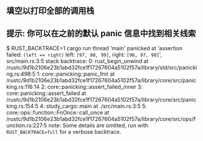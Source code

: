 ## 填空以打印全部的调用栈
## 提示: 你可以在之前的默认 panic 信息中找到相关线索
$ RUST_BACKTRACE=1 cargo run
thread 'main' panicked at 'assertion failed: `(left == right)`
  left: `[97, 98, 99]`,
 right: `[96, 97, 98]`', src/main.rs:3:5
stack backtrace:
   0: rust_begin_unwind
             at /rustc/9d1b2106e23b1abd32fce1f17267604a5102f57a/library/std/src/panicking.rs:498:5
   1: core::panicking::panic_fmt
             at /rustc/9d1b2106e23b1abd32fce1f17267604a5102f57a/library/core/src/panicking.rs:116:14
   2: core::panicking::assert_failed_inner
   3: core::panicking::assert_failed
             at /rustc/9d1b2106e23b1abd32fce1f17267604a5102f57a/library/core/src/panicking.rs:154:5
   4: study_cargo::main
             at ./src/main.rs:3:5
   5: core::ops::function::FnOnce::call_once
             at /rustc/9d1b2106e23b1abd32fce1f17267604a5102f57a/library/core/src/ops/function.rs:227:5
note: Some details are omitted, run with `RUST_BACKTRACE=full` for a verbose backtrace.
